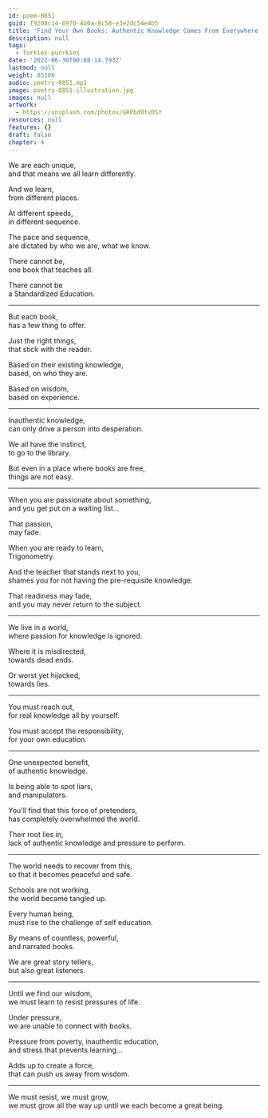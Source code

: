 ```yaml
---
id: poem-0851
guid: f9208c14-6970-4b0a-8c58-e3e2dc54e4b5
title: 'Find Your Own Books: Authentic Knowledge Comes From Everywhere'
description: null
tags:
  - furkies-purrkies
date: '2022-06-30T00:08:14.793Z'
lastmod: null
weight: 85100
audio: poetry-0851.mp3
image: poetry-0851-illustration.jpg
images: null
artwork:
  - https://unsplash.com/photos/GRPbdOtvDSY
resources: null
features: {}
draft: false
chapter: 4
---
```


We are each unique,\
and that means we all learn differently.

And we learn,\
from different places.

At different speeds,\
in different sequence.

The pace and sequence,\
are dictated by who we are, what we know.

There cannot be,\
one book that teaches all.

There cannot be\
a Standardized Education.

---

But each book,\
has a few thing to offer.

Just the right things,\
that stick with the reader.

Based on their existing knowledge,\
based, on who they are.

Based on wisdom,\
based on experience.

---

Inauthentic knowledge,\
can only drive a person into desperation.

We all have the instinct,\
to go to the library.

But even in a place where books are free,\
things are not easy.

---

When you are passionate about something,\
and you get put on a waiting list...

That passion,\
may fade.

When you are ready to learn,\
Trigonometry.

And the teacher that stands next to you,\
shames you for not having the pre-requisite knowledge.

That readiness may fade,\
and you may never return to the subject.

---

We live in a world,\
where passion for knowledge is ignored.

Where it is misdirected,\
towards dead ends.

Or worst yet hijacked,\
towards lies.

---

You must reach out,\
for real knowledge all by yourself.

You must accept the responsibility,\
for your own education.

---

One unexpected benefit,\
of authentic knowledge.

Is being able to spot liars,\
and manipulators.

You'll find that this force of pretenders,\
has completely overwhelmed the world.

Their root lies in,\
lack of authentic knowledge and pressure to perform.

---

The world needs to recover from this,\
so that it becomes peaceful and safe.

Schools are not working,\
the world became tangled up.

Every human being,\
must rise to the challenge of self education.

By means of countless, powerful,\
and narrated books.

We are great story tellers,\
but also great listeners.

---

Until we find our wisdom,\
we must learn to resist pressures of life.

Under pressure,\
we are unable to connect with books.

Pressure from poverty, inauthentic education,\
and stress that prevents learning...

Adds up to create a force,\
that can push us away from wisdom.

---

We must resist, we must grow,\
we must grow all the way up until we each become a great being.
